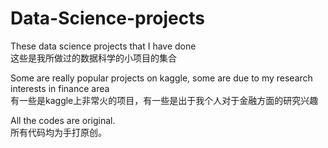 # Data-Science-projects
These data science projects that I have done<br>
这些是我所做过的数据科学的小项目的集合

Some are really popular projects on kaggle, some are due to my research interests in finance area<br>
有一些是kaggle上非常火的项目，有一些是出于我个人对于金融方面的研究兴趣

All the codes are original.<br>
所有代码均为手打原创。
